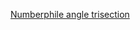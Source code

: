 [Numberphile angle trisection](https://www.numberphile.com/videos/how-to-trisect-an-angle-with-origami)